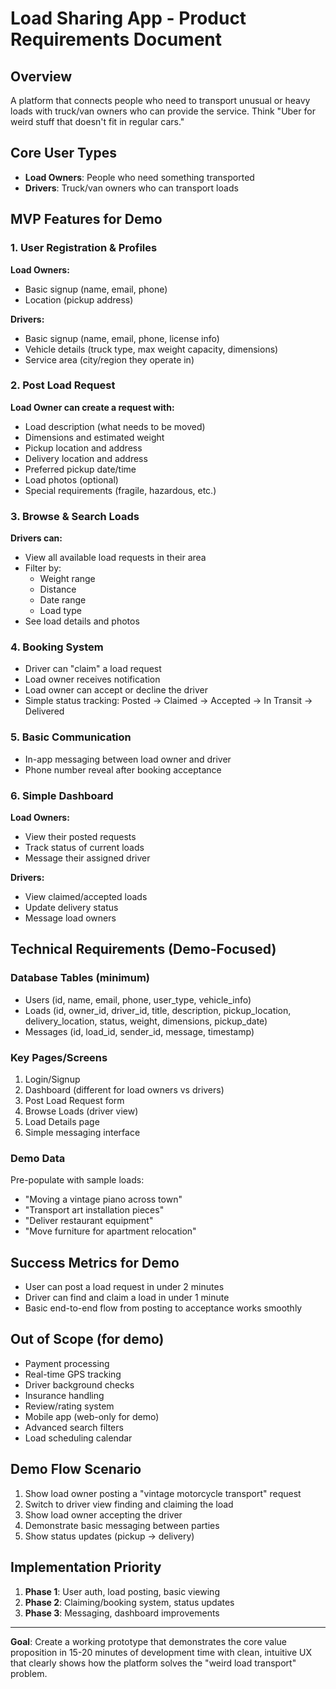 # Load Sharing App - Product Requirements Document

## Overview
A platform that connects people who need to transport unusual or heavy loads with truck/van owners who can provide the service. Think "Uber for weird stuff that doesn't fit in regular cars."

## Core User Types
- **Load Owners**: People who need something transported
- **Drivers**: Truck/van owners who can transport loads

## MVP Features for Demo

### 1. User Registration & Profiles
**Load Owners:**
- Basic signup (name, email, phone)
- Location (pickup address)

**Drivers:**
- Basic signup (name, email, phone, license info)
- Vehicle details (truck type, max weight capacity, dimensions)
- Service area (city/region they operate in)

### 2. Post Load Request
**Load Owner can create a request with:**
- Load description (what needs to be moved)
- Dimensions and estimated weight
- Pickup location and address
- Delivery location and address
- Preferred pickup date/time
- Load photos (optional)
- Special requirements (fragile, hazardous, etc.)

### 3. Browse & Search Loads
**Drivers can:**
- View all available load requests in their area
- Filter by:
  - Weight range
  - Distance
  - Date range
  - Load type
- See load details and photos

### 4. Booking System
- Driver can "claim" a load request
- Load owner receives notification
- Load owner can accept or decline the driver
- Simple status tracking: Posted → Claimed → Accepted → In Transit → Delivered

### 5. Basic Communication
- In-app messaging between load owner and driver
- Phone number reveal after booking acceptance

### 6. Simple Dashboard
**Load Owners:**
- View their posted requests
- Track status of current loads
- Message their assigned driver

**Drivers:**
- View claimed/accepted loads
- Update delivery status
- Message load owners

## Technical Requirements (Demo-Focused)

### Database Tables (minimum)
- Users (id, name, email, phone, user_type, vehicle_info)
- Loads (id, owner_id, driver_id, title, description, pickup_location, delivery_location, status, weight, dimensions, pickup_date)
- Messages (id, load_id, sender_id, message, timestamp)

### Key Pages/Screens
1. Login/Signup
2. Dashboard (different for load owners vs drivers)
3. Post Load Request form
4. Browse Loads (driver view)
5. Load Details page
6. Simple messaging interface

### Demo Data
Pre-populate with sample loads:
- "Moving a vintage piano across town"
- "Transport art installation pieces"
- "Deliver restaurant equipment"
- "Move furniture for apartment relocation"

## Success Metrics for Demo
- User can post a load request in under 2 minutes
- Driver can find and claim a load in under 1 minute
- Basic end-to-end flow from posting to acceptance works smoothly

## Out of Scope (for demo)
- Payment processing
- Real-time GPS tracking
- Driver background checks
- Insurance handling
- Review/rating system
- Mobile app (web-only for demo)
- Advanced search filters
- Load scheduling calendar

## Demo Flow Scenario
1. Show load owner posting a "vintage motorcycle transport" request
2. Switch to driver view finding and claiming the load
3. Show load owner accepting the driver
4. Demonstrate basic messaging between parties
5. Show status updates (pickup → delivery)

## Implementation Priority
1. **Phase 1**: User auth, load posting, basic viewing
2. **Phase 2**: Claiming/booking system, status updates
3. **Phase 3**: Messaging, dashboard improvements

---

**Goal**: Create a working prototype that demonstrates the core value proposition in 15-20 minutes of development time with clean, intuitive UX that clearly shows how the platform solves the "weird load transport" problem.